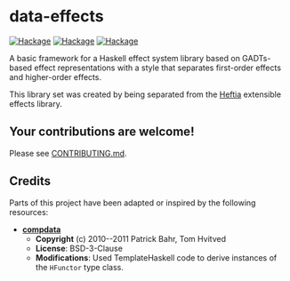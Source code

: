 # data-effects

[![Hackage](https://img.shields.io/hackage/v/data-effects.svg?logo=haskell&label=data-effects)](https://hackage.haskell.org/package/data-effects)
[![Hackage](https://img.shields.io/hackage/v/data-effects-core.svg?logo=haskell&label=data-effects-core)](https://hackage.haskell.org/package/data-effects-core)
[![Hackage](https://img.shields.io/hackage/v/data-effects-th.svg?logo=haskell&label=data-effects-th)](https://hackage.haskell.org/package/data-effects-th)

A basic framework for a Haskell effect system library based on GADTs-based effect representations
with a style that separates first-order effects and higher-order effects.

This library set was created by being separated from
the [Heftia](https://github.com/sayo-hs/heftia) extensible effects library.

## Your contributions are welcome!
Please see [CONTRIBUTING.md](https://github.com/sayo-hs/data-effects/blob/ef706ef3fa547de01ce6bb5636af911354e53b58/CONTRIBUTING.md).

## Credits
Parts of this project have been adapted or inspired by the following resources:

* **[compdata](https://github.com/pa-ba/compdata)**
    * **Copyright** (c) 2010--2011 Patrick Bahr, Tom Hvitved
    * **License**: BSD-3-Clause
    * **Modifications**: Used TemplateHaskell code to derive instances of the `HFunctor` type class.
